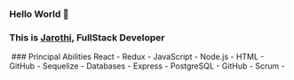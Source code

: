 ### Hello World 👋
### This is **[Jarothi](https://www.linkedin.com/in/JarothD/)**, FullStack Developer 
<img src="https://media.giphy.com/media/cge9nG7e7wKWbMm9cY/giphy.gif" alt="">
### Principal Abilities
React - 
Redux - 
JavaScript - 
Node.js - 
HTML - 
GitHub - 
Sequelize - 
Databases - 
Express - 
PostgreSQL - 
GitHub - 
Scrum - 
<!--
**JarothD/JarothD** is a ✨ _special_ ✨ repository because its `README.md` (this file) appears on your GitHub profile.
